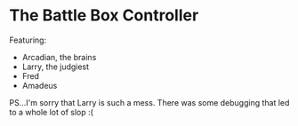 # The Battle Box Controller

Featuring:

- Arcadian, the brains
- Larry, the judgiest
- Fred
- Amadeus

PS...I'm sorry that Larry is such a mess. There was some debugging that led to a whole lot of slop :(
